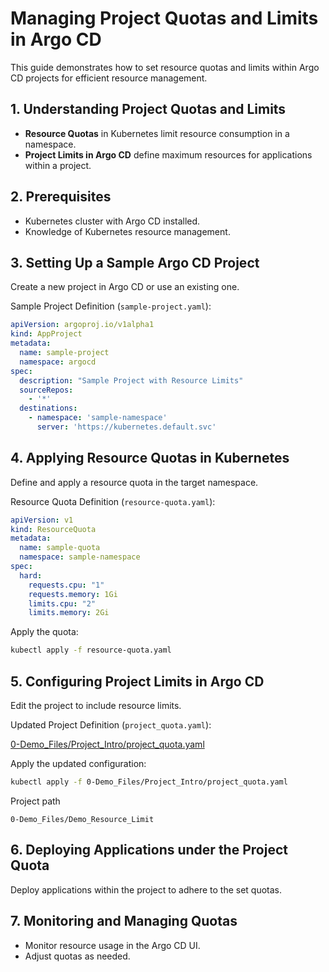 
# Managing Project Quotas and Limits in Argo CD

This guide demonstrates how to set resource quotas and limits within Argo CD projects for efficient resource management.

## 1. Understanding Project Quotas and Limits
- **Resource Quotas** in Kubernetes limit resource consumption in a namespace.
- **Project Limits in Argo CD** define maximum resources for applications within a project.

## 2. Prerequisites
- Kubernetes cluster with Argo CD installed.
- Knowledge of Kubernetes resource management.

## 3. Setting Up a Sample Argo CD Project
Create a new project in Argo CD or use an existing one.

Sample Project Definition (`sample-project.yaml`):
```yaml
apiVersion: argoproj.io/v1alpha1
kind: AppProject
metadata:
  name: sample-project
  namespace: argocd
spec:
  description: "Sample Project with Resource Limits"
  sourceRepos:
    - '*'
  destinations:
    - namespace: 'sample-namespace'
      server: 'https://kubernetes.default.svc'
```

## 4. Applying Resource Quotas in Kubernetes
Define and apply a resource quota in the target namespace.

Resource Quota Definition (`resource-quota.yaml`):
```yaml
apiVersion: v1
kind: ResourceQuota
metadata:
  name: sample-quota
  namespace: sample-namespace
spec:
  hard:
    requests.cpu: "1"
    requests.memory: 1Gi
    limits.cpu: "2"
    limits.memory: 2Gi
```

Apply the quota:
```bash
kubectl apply -f resource-quota.yaml
```

## 5. Configuring Project Limits in Argo CD
Edit the project to include resource limits.

Updated Project Definition (`project_quota.yaml`):

[0-Demo_Files/Project_Intro/project_quota.yaml](https://github.com/pjtys/ArgoCD-Complete-Master-Course.git/blob/main/0-Demo_Files/Project_Intro/project_quota.yaml)

Apply the updated configuration:
```bash
kubectl apply -f 0-Demo_Files/Project_Intro/project_quota.yaml
```

Project path
```
0-Demo_Files/Demo_Resource_Limit
```


## 6. Deploying Applications under the Project Quota
Deploy applications within the project to adhere to the set quotas.

## 7. Monitoring and Managing Quotas
- Monitor resource usage in the Argo CD UI.
- Adjust quotas as needed.


